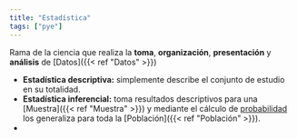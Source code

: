 ```yaml
---
title: "Estadística"
tags: ["pye"]
---
```

Rama de la ciencia que realiza la **toma**, **organización**, **presentación** y **análisis** de [Datos]({{< ref "Datos" >}})

- **Estadística descriptiva:** simplemente describe el conjunto de estudio en su totalidad.
- **Estadística inferencial:** toma resultados descriptivos para una [Muestra]({{< ref "Muestra" >}}) y mediante el cálculo de [probabilidad](#) los generaliza para toda la [Población]({{< ref "Población" >}}).
-